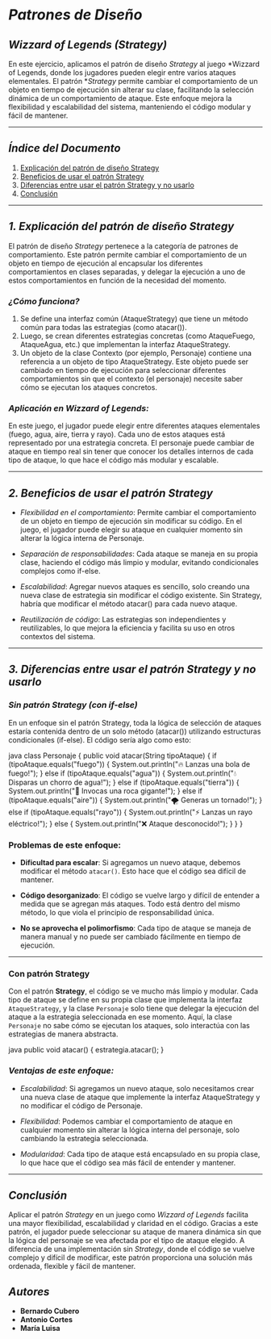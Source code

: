 # *Patrones de Diseño*

## *Wizzard of Legends (Strategy)*

En este ejercicio, aplicamos el patrón de diseño *Strategy* al juego *Wizzard of Legends, donde los jugadores pueden elegir entre varios ataques elementales. El patrón **Strategy* permite cambiar el comportamiento de un objeto en tiempo de ejecución sin alterar su clase, facilitando la selección dinámica de un comportamiento de ataque. Este enfoque mejora la flexibilidad y escalabilidad del sistema, manteniendo el código modular y fácil de mantener.

---

## *Índice del Documento*
1. [Explicación del patrón de diseño Strategy](#explicación-del-patrón-de-diseño-strategy)
2. [Beneficios de usar el patrón Strategy](#beneficios-de-usar-el-patrón-strategy)
3. [Diferencias entre usar el patrón Strategy y no usarlo](#diferencias-entre-usar-el-patrón-strategy-y-no-usarlo)
4. [Conclusión](#conclusión)

---

## *1. Explicación del patrón de diseño Strategy*

El patrón de diseño *Strategy* pertenece a la categoría de patrones de comportamiento. Este patrón permite cambiar el comportamiento de un objeto en tiempo de ejecución al encapsular los diferentes comportamientos en clases separadas, y delegar la ejecución a uno de estos comportamientos en función de la necesidad del momento.

### *¿Cómo funciona?*
1. Se define una interfaz común (AtaqueStrategy) que tiene un método común para todas las estrategias (como atacar()).
2. Luego, se crean diferentes estrategias concretas (como AtaqueFuego, AtaqueAgua, etc.) que implementan la interfaz AtaqueStrategy.
3. Un objeto de la clase Contexto (por ejemplo, Personaje) contiene una referencia a un objeto de tipo AtaqueStrategy. Este objeto puede ser cambiado en tiempo de ejecución para seleccionar diferentes comportamientos sin que el contexto (el personaje) necesite saber cómo se ejecutan los ataques concretos.

### *Aplicación en Wizzard of Legends:*
En este juego, el jugador puede elegir entre diferentes ataques elementales (fuego, agua, aire, tierra y rayo). Cada uno de estos ataques está representado por una estrategia concreta. El personaje puede cambiar de ataque en tiempo real sin tener que conocer los detalles internos de cada tipo de ataque, lo que hace el código más modular y escalable.

---

## *2. Beneficios de usar el patrón Strategy*

- *Flexibilidad en el comportamiento*: Permite cambiar el comportamiento de un objeto en tiempo de ejecución sin modificar su código. En el juego, el jugador puede elegir su ataque en cualquier momento sin alterar la lógica interna de Personaje.

- *Separación de responsabilidades*: Cada ataque se maneja en su propia clase, haciendo el código más limpio y modular, evitando condicionales complejos como if-else.

- *Escalabilidad*: Agregar nuevos ataques es sencillo, solo creando una nueva clase de estrategia sin modificar el código existente. Sin Strategy, habría que modificar el método atacar() para cada nuevo ataque.

- *Reutilización de código*: Las estrategias son independientes y reutilizables, lo que mejora la eficiencia y facilita su uso en otros contextos del sistema.

---

## *3. Diferencias entre usar el patrón Strategy y no usarlo*

### *Sin patrón Strategy (con if-else)*

En un enfoque sin el patrón Strategy, toda la lógica de selección de ataques estaría contenida dentro de un solo método (atacar()) utilizando estructuras condicionales (if-else). El código sería algo como esto:

java
class Personaje {
    public void atacar(String tipoAtaque) {
        if (tipoAtaque.equals("fuego")) {
            System.out.println("🔥 Lanzas una bola de fuego!");
        } else if (tipoAtaque.equals("agua")) {
            System.out.println("💧 Disparas un chorro de agua!");
        } else if (tipoAtaque.equals("tierra")) {
            System.out.println("🌱 Invocas una roca gigante!");
        } else if (tipoAtaque.equals("aire")) {
            System.out.println("🌪 Generas un tornado!");
        } else if (tipoAtaque.equals("rayo")) {
            System.out.println("⚡ Lanzas un rayo eléctrico!");
        } else {
            System.out.println("❌ Ataque desconocido!");
        }
    }
}
### **Problemas de este enfoque:**

- **Dificultad para escalar**: Si agregamos un nuevo ataque, debemos modificar el método `atacar()`. Esto hace que el código sea difícil de mantener.
  
- **Código desorganizado**: El código se vuelve largo y difícil de entender a medida que se agregan más ataques. Todo está dentro del mismo método, lo que viola el principio de responsabilidad única.

- **No se aprovecha el polimorfismo**: Cada tipo de ataque se maneja de manera manual y no puede ser cambiado fácilmente en tiempo de ejecución.

---

### **Con patrón Strategy**

Con el patrón **Strategy**, el código se ve mucho más limpio y modular. Cada tipo de ataque se define en su propia clase que implementa la interfaz `AtaqueStrategy`, y la clase `Personaje` solo tiene que delegar la ejecución del ataque a la estrategia seleccionada en ese momento. Aquí, la clase `Personaje` no sabe cómo se ejecutan los ataques, solo interactúa con las estrategias de manera abstracta.

java
public void atacar() {
    estrategia.atacar();
}
### *Ventajas de este enfoque:*

- *Escalabilidad*: Si agregamos un nuevo ataque, solo necesitamos crear una nueva clase de ataque que implemente la interfaz AtaqueStrategy y no modificar el código de Personaje.

- *Flexibilidad*: Podemos cambiar el comportamiento de ataque en cualquier momento sin alterar la lógica interna del personaje, solo cambiando la estrategia seleccionada.

- *Modularidad*: Cada tipo de ataque está encapsulado en su propia clase, lo que hace que el código sea más fácil de entender y mantener.

---

## *Conclusión*

Aplicar el patrón *Strategy* en un juego como *Wizzard of Legends* facilita una mayor flexibilidad, escalabilidad y claridad en el código. Gracias a este patrón, el jugador puede seleccionar su ataque de manera dinámica sin que la lógica del personaje se vea afectada por el tipo de ataque elegido. A diferencia de una implementación sin *Strategy*, donde el código se vuelve complejo y difícil de modificar, este patrón proporciona una solución más ordenada, flexible y fácil de mantener.

## *Autores*

- **Bernardo Cubero**
- **Antonio Cortes**
- **María Luisa**

